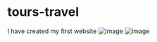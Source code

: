 # tours-travel
I have created my first website 
![image](https://user-images.githubusercontent.com/68031934/130034279-8fdf3b90-b243-4399-8c98-6e805bb6f47e.png)
![image](https://user-images.githubusercontent.com/68031934/130034391-326fcf64-85d7-4285-aff4-455477c9d2f8.png)
